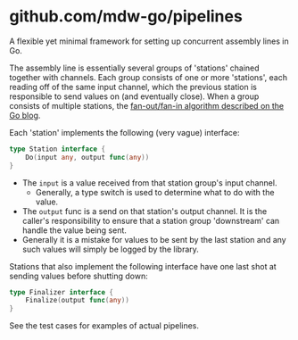 # github.com/mdw-go/pipelines

A flexible yet minimal framework for setting up concurrent assembly lines in Go.

The assembly line is essentially several groups of 'stations' chained together with channels. Each group consists of one or more 'stations', each reading off of the same input channel, which the previous station is responsible to send values on (and eventually close). When a group consists of multiple stations, the [fan-out/fan-in algorithm described on the Go blog](https://go.dev/blog/pipelines).

Each 'station' implements the following (very vague) interface:

```go
type Station interface {
	Do(input any, output func(any))
}
```

- The `input` is a value received from that station group's input channel.
  - Generally, a type switch is used to determine what to do with the value.
- The `output` func is a send on that station's output channel. It is the caller's responsibility to ensure that a station group 'downstream' can handle the value being sent.
- Generally it is a mistake for values to be sent by the last station and any such values will simply be logged by the library.

Stations that also implement the following interface have one last shot at sending values before shutting down:

```go
type Finalizer interface {
	Finalize(output func(any))
}
```

See the test cases for examples of actual pipelines.
